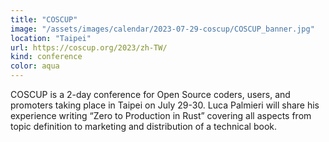 ```yaml
---
title: "COSCUP"
image: "/assets/images/calendar/2023-07-29-coscup/COSCUP_banner.jpg"
location: "Taipei"
url: https://coscup.org/2023/zh-TW/
kind: conference
color: aqua
---
```


COSCUP is a 2-day conference for Open Source coders, users, and promoters taking
place in Taipei on July 29-30. Luca Palmieri will share his experience writing
“Zero to Production in Rust” covering all aspects from topic definition to
marketing and distribution of a technical book.
